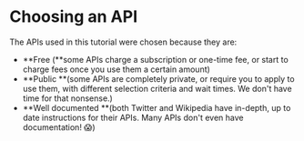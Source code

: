 # Choosing an API

The APIs used in this tutorial were chosen because they are:

* **Free \(**some APIs charge a subscription or one-time fee, or start to charge fees once you use them a certain amount\)
* **Public **\(some APIs are completely private, or require you to apply to use them, with different selection criteria and wait times. We don't have time for that nonsense.\)
* **Well documented **\(both Twitter and Wikipedia have in-depth, up to date instructions for their APIs. Many APIs don't even have  documentation! 😱)



